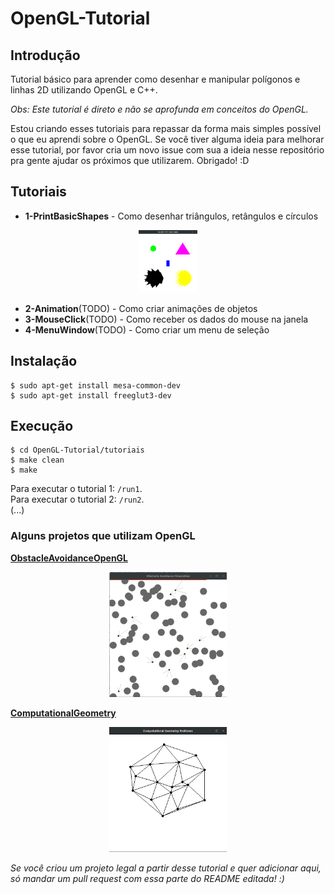# OpenGL-Tutorial

## Introdução
Tutorial básico para aprender como desenhar e manipular polígonos e linhas 2D utilizando OpenGL e C++.

_Obs: Este tutorial é direto e não se aprofunda em conceitos do OpenGL._

Estou criando esses tutoriais para repassar da forma mais simples possível o que eu aprendi sobre o OpenGL. Se você tiver alguma ideia para melhorar esse tutorial, por favor cria um novo issue com sua a ideia nesse repositório pra gente ajudar os próximos que utilizarem. Obrigado! :D

## Tutoriais
- **1-PrintBasicShapes** - Como desenhar triângulos, retângulos e círculos
<p align="center">
<img src="https://github.com/Brenocq/OpenGL-Tutorial/blob/master/img/Tutorial1.png?raw=true" height="100">
</p>

- **2-Animation**(TODO) - Como criar animações de objetos
- **3-MouseClick**(TODO) - Como receber os dados do mouse na janela
- **4-MenuWindow**(TODO) - Como criar um menu de seleção

## Instalação

```
$ sudo apt-get install mesa-common-dev
$ sudo apt-get install freeglut3-dev
```

## Execução

```
$ cd OpenGL-Tutorial/tutoriais
$ make clean
$ make
```

Para executar o tutorial 1: `/run1`.<br>
Para executar o tutorial 2: `/run2`.<br>
(...)

### Alguns projetos que utilizam OpenGL
[**ObstacleAvoidanceOpenGL**](https://github.com/Brenocq/EvolutiveSystemOpenGL-ObstacleAvoidance)
<p align="center">
<img src="https://github.com/Brenocq/EvolutiveSystemOpenGL-ObstacleAvoidance/blob/master/img/gifReleasev1.0.gif?raw=true" height="200">
</p>

[**ComputationalGeometry**](https://github.com/Brenocq/ComputationalGeometryOpenGL)
<p align="center">
<img src="https://github.com/Brenocq/OpenGL-Tutorial/blob/master/img/CompGeometry.png?raw=true" height="200">
</p>

_Se você criou um projeto legal a partir desse tutorial e quer adicionar aqui, só mandar um pull request com essa parte do README editada! :)_
